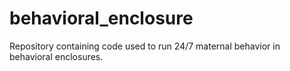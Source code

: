 # behavioral_enclosure
Repository containing code used to run 24/7 maternal behavior in behavioral enclosures.
